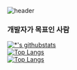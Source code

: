 
![header](https://capsule-render.vercel.app/api?type=soft&color=9986EE&height=300&section=header&text=%20조민수&fontSize=90)
### 개발자가 목표인 사람
[![*'s githubstats](https://github-readme-stats.vercel.app/api?username=codenamesu&show_icons=true&theme=dark)](https://github.com/codenamesu)<br>
[![Top Langs](https://github-readme-stats.vercel.app/api/top-langs/?username=codenamesu)](https://github.com/codenamesu/github-readme-stats)<br>
[![Top Langs](https://github-readme-stats.vercel.app/api/top-langs/?username=codenamesu&layout=compact)](https://github.com/codenamesu/github-readme-stats)
<!--
**codenamesu/codenamesu** is a ✨ _special_ ✨ repository because its `README.md` (this file) appears on your GitHub profile.

Here are some ideas to get you started:

- 🔭 I’m currently working on ...
- 🌱 I’m currently learning ...
- 👯 I’m looking to collaborate on ...
- 🤔 I’m looking for help with ...
- 💬 Ask me about ...
- 📫 How to reach me: ...
- 😄 Pronouns: ...
- ⚡ Fun fact: ...
-->
